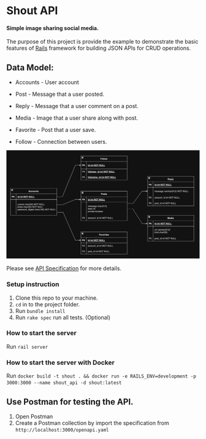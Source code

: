 # Shout API

#### Simple image sharing social media. 

The purpose of this project is provide the example to demonstrate the basic features of [Rails](https://guides.rubyonrails.org/api_app.html) framework for building JSON APIs for CRUD operations.

## Data Model:

* Accounts - User account

* Post - Message that a user posted.

* Reply - Message that a user comment on a post.

* Media - Image that a user share along with post.

* Favorite - Post that a user save.

* Follow - Connection between users.

![ER Diagram](public/img.png)

Please see [API Specification](public/openapi.yaml) for more details.

### Setup instruction

1) Clone this repo to your machine.
2) `cd` in to the project folder.
3) Run `bundle install`
4) Run `rake spec` run all tests. (Optional)

### How to start the server
Run `rail server`

### How to start the server with Docker
Run `docker build -t shout . && docker run -e RAILS_ENV=development -p 3000:3000 --name shout_api -d shout:latest`

## Use Postman for testing the API.
1) Open Postman
2) Create a Postman collection by import the specification from `http://localhost:3000/openapi.yaml`